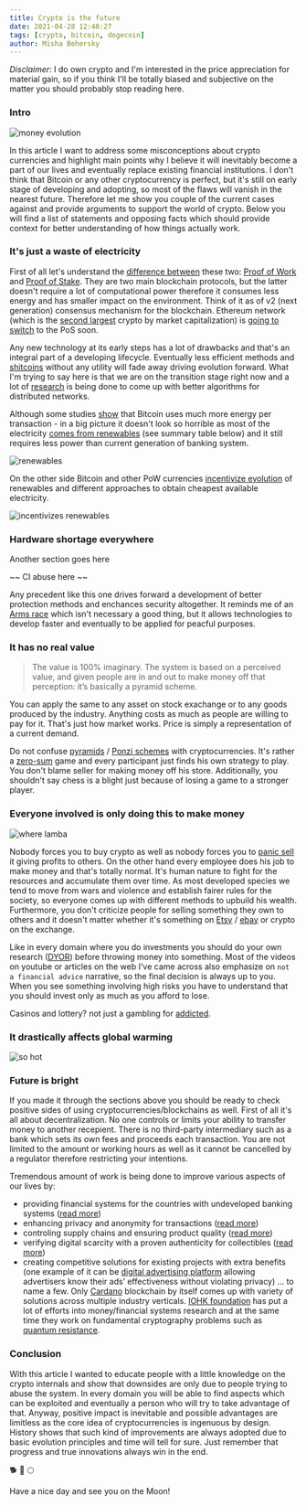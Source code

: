 ```yaml
---
title: Crypto is the future
date: 2021-04-28 12:48:27
tags: [crypto, bitcoin, dogecoin]
author: Misha Behersky
---
```


*Disclaimer*: I do own crypto and I'm interested in the price appreciation for material gain, so if you think I'll be totally biased and subjective on the matter you should probably stop reading here.

### Intro

![money evolution](/images/photo_2021-04-30_12-51-27.png)

In this article I want to address some misconceptions about crypto currencies and highlight main points why I believe it will inevitably become a part of our lives and eventually replace existing financial institutions. I don't think that Bitcoin or any other cryptocurrency is perfect, but it's still on early stage of developing and adopting, so most of the flaws will vanish in the nearest future. Therefore let me show you couple of the current cases against and provide arguments to support the world of crypto. Below you will find a list of statements and opposing facts which should provide context for better understanding of how things actually work.

### It's just a waste of electricity

First of all let's understand the [difference between](https://academy.binance.com/en/glossary/proof-of-stake) these two: [Proof of Work](https://en.wikipedia.org/wiki/Proof_of_work) and [Proof of Stake](https://en.wikipedia.org/wiki/Proof_of_stake). They are two main blockchain protocols, but the latter doesn't require a lot of computational power therefore it consumes less energy and has smaller impact on the environment.
Think of it as of v2 (next generation) consensus mechanism for the blockchain. Ethereum network (which is the [second largest](https://coinmarketcap.com/currencies/ethereum/) crypto by market capitalization) is [going to switch](https://ethereum.org/en/eth2/) to the PoS soon.

Any new technology at its early steps has a lot of drawbacks and that's an integral part of a developing lifecycle. Eventually less efficient methods and [shitcoins](https://www.investopedia.com/terms/s/shitcoin.asp) without any utility will fade away driving evolution forward. What I'm trying to say here is that we are on the transition stage right now and a lot of [research](https://eprint.iacr.org/2016/889.pdf) is being done to come up with better algorithms for distributed networks.

Although some studies [show](https://www.statista.com/statistics/881541/bitcoin-energy-consumption-transaction-comparison-visa/) that Bitcoin uses much more energy per transaction - in a big picture it doesn't look so horrible as most of the electricity [comes from renewables](https://coinshares.com/assets/resources/Research/bitcoin-mining-network-june-2019-fidelity-foreword.pdf) (see summary table below) and it still requires less power than current generation of banking system.

![renewables](/images/m0a0sf0jckk61.jpg)

On the other side Bitcoin and other PoW currencies [incentivize evolution](http://squ.re/BCEI-whitepaper) of renewables and different approaches to obtain cheapest available electricity.

![incentivizes renewables](/images/photo_2021-04-29_13-06-26.png)

### Hardware shortage everywhere

Another section goes here

~~ CI abuse here ~~

Any precedent like this one drives forward a development of better protection methods and enchances security altogether. It reminds me of an [Arms race](https://en.wikipedia.org/wiki/Arms_race) which isn't necessary a good thing, but it allows technologies to develop faster and eventually to be applied for peacful purposes.

### It has no real value

> The value is 100% imaginary. The system is based on a perceived value, and given people are in and out to make money off that perception: it’s basically a pyramid scheme.

You can apply the same to any asset on stock exachange or to any goods produced by the industry. Anything costs as much as people are willing to pay for it. That's just how market works. Price is simply a representation of a current demand.

Do not confuse [pyramids](https://www.investopedia.com/terms/p/pyramidscheme.asp) / [Ponzi schemes](https://www.investopedia.com/terms/p/ponzischeme.asp) with cryptocurrencies. It's rather a [zero-sum](https://en.wikipedia.org/wiki/Zero-sum_game) game and every participant just finds his own strategy to play. You don't blame seller for making money off his store. Additionally, you shouldn't say chess is a blight just because of losing a game to a stronger player.

### Everyone involved is only doing this to make money

![where lamba](/images/photo_2021-04-30_13-21-27.jpg)

Nobody forces you to buy crypto as well as nobody forces you to [panic sell](https://en.wikipedia.org/wiki/Panic_selling) it giving profits to others. On the other hand every employee does his job to make money and that's totally normal. It's human nature to fight for the resources and accumulate them over time. As most developed species we tend to move from wars and violence and establish fairer rules for the society, so everyone comes up with different methods to upbuild his wealth. Furthermore, you don't criticize people for selling something they own to others and it doesn't matter whether it's something on [Etsy](https://www.etsy.com/) / [ebay](https://www.ebay.com/) or crypto on the exchange.

Like in every domain where you do investments you should do your own research ([DYOR](https://academy.binance.com/en/glossary/do-your-own-research)) before throwing money into something. Most of the videos on youtube or articles on the web I've came across also emphasize on `not a financial advice` narrative, so the final decision is always up to you. When you see something involving high risks you have to understand that you should invest only as much as you afford to lose.

Casinos and lottery? not just a gambling for [addicted](https://en.wikipedia.org/wiki/Problem_gambling).


### It drastically affects global warming

![so hot](/images/photo_2021-04-28_12-53-26.jpg)


### Future is bright

If you made it through the sections above you should be ready to check positive sides of using cryptocurrencies/blockchains as well.
First of all it's all about decentralization. No one controls or limits your ability to transfer money to another recepient. There is no third-party intermediary such as a bank which sets its own fees and proceeds each transaction. You are not limited to the amount or working hours as well as it cannot be cancelled by a regulator therefore restricting your intentions.

Tremendous amount of work is being done to improve various aspects of our lives by:
* providing financial systems for the countries with undeveloped banking systems ([read more](https://emurgo.io/ja/blog/cardano-strategy-africa))
* enhancing privacy and anonymity for transactions ([read more](https://www.getmonero.org/get-started/faq/#anchor-different))
* controling supply chains and ensuring product quality ([read more](https://iohk.io/en/enterprise/#traceabilty))
* verifying digital scarcity with a proven authenticity for collectibles ([read more](https://medium.com/ecomi/the-benefit-of-blockchain-for-digital-collectibles-a3062fc44d70))
* creating competitive solutions for existing projects with extra benefits (one example of it can be [digital advertising platform](https://basicattentiontoken.org/) allowing advertisers know their ads’ effectiveness without violating privacy)
... to name a few. Only [Cardano](https://cardano.org/enterprise/) blockchain by itself comes up with variety of solutions across multiple industry verticals. [IOHK foundation](https://iohk.io/) has put a lot of efforts into money/financial systems research and at the same time they work on fundamental cryptography problems such as [quantum resistance](https://iohk.io/en/blog/posts/2018/02/01/research-program-to-work-on-hardening-cardano-against-quantum-computers/).

### Conclusion

With this article I wanted to educate people with a little knowledge on the crypto internals and show that downsides are only due to people trying to abuse the system. In every domain you will be able to find aspects which can be exploited and eventually a person who will try to take advantage of that. Anyway, positive impact is inevitable and possible advantages are limitless as the core idea of cryptocurrencies is ingenuous by design. History shows that such kind of improvements are always adopted due to basic evolution principles and time will tell for sure.
Just remember that progress and true innovations always win in the end.

🐕 🚀 🌕

Have a nice day and see you on the Moon!
